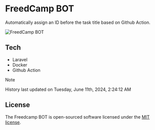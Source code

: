 # FreedCamp BOT

Automatically assign an ID before the task title based on Github Action.

![FreedCamp BOT](https://repository-images.githubusercontent.com/737932867/7d34798b-2680-471c-b089-a78a718d3d6a)

## Tech

- Laravel
- Docker
- Github Action

> [!NOTE]  
> History last updated on Tuesday, June 11th, 2024, 2:24:12 AM

## License

The Freedcamp BOT is open-sourced software licensed under the [MIT license](https://opensource.org/licenses/MIT).

